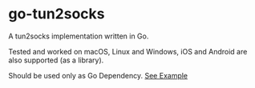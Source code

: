 # go-tun2socks

A tun2socks implementation written in Go.

Tested and worked on macOS, Linux and Windows, iOS and Android are also supported (as a library).

Should be used only as Go Dependency. [See Example](https://github.com/tahirmahm123/tun2socks-client)